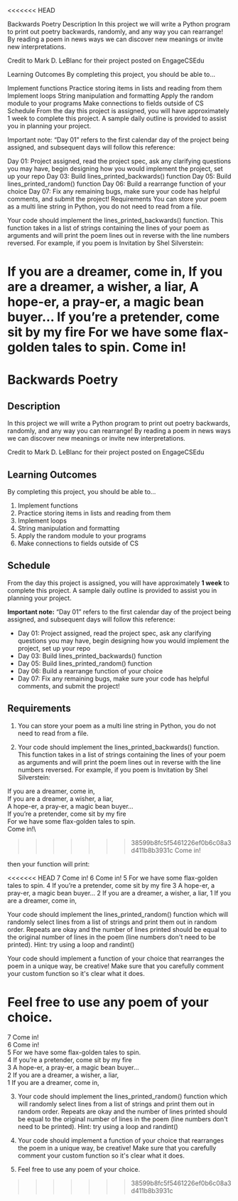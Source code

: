 <<<<<<< HEAD

Backwards Poetry
Description
In this project we will write a Python program to print out poetry backwards, randomly, and any way you can rearrange! By reading a poem in news ways we can discover new meanings or invite new interpretations.

Credit to Mark D. LeBlanc for their project posted on EngageCSEdu

Learning Outcomes
By completing this project, you should be able to…

Implement functions
Practice storing items in lists and reading from them
Implement loops
String manipulation and formatting
Apply the random module to your programs
Make connections to fields outside of CS
Schedule
From the day this project is assigned, you will have approximately 1 week to complete this project. A sample daily outline is provided to assist you in planning your project.

Important note: “Day 01” refers to the first calendar day of the project being assigned, and subsequent days will follow this reference:

Day 01: Project assigned, read the project spec, ask any clarifying questions you may have, begin designing how you would implement the project, set up your repo
Day 03: Build lines_printed_backwards() function
Day 05: Build lines_printed_random() function
Day 06: Build a rearrange function of your choice
Day 07: Fix any remaining bugs, make sure your code has helpful comments, and submit the project!
Requirements
You can store your poem as a multi line string in Python, you do not need to read from a file.

Your code should implement the lines_printed_backwards() function. This function takes in a list of strings containing the lines of your poem as arguments and will print the poem lines out in reverse with the line numbers reversed. For example, if you poem is Invitation by Shel Silverstein:

If you are a dreamer, come in,
If you are a dreamer, a wisher, a liar,
A hope-er, a pray-er, a magic bean buyer…
If you’re a pretender, come sit by my fire
For we have some flax-golden tales to spin.
Come in!
=======
# Backwards Poetry

## Description
In this project we will write a Python program to print out poetry backwards, randomly, and any way you can rearrange!
By reading a poem in news ways we can discover new meanings or invite new interpretations.

Credit to Mark D. LeBlanc for their project posted on EngageCSEdu

## Learning Outcomes
By completing this project, you should be able to…

1. Implement functions
1. Practice storing items in lists and reading from them
1. Implement loops
1. String manipulation and formatting
1. Apply the random module to your programs
1. Make connections to fields outside of CS

## Schedule

From the day this project is assigned, you will have approximately **1 week** to complete this project. A sample daily outline is provided to assist you in planning your project.

**Important note:** “Day 01” refers to the first calendar day of the project being assigned, and subsequent days will follow this reference:

- Day 01: Project assigned, read the project spec, ask any clarifying questions you may have, begin designing how you would implement the project, set up your repo
- Day 03: Build lines_printed_backwards() function
- Day 05: Build lines_printed_random() function
- Day 06: Build a rearrange function of your choice
- Day 07: Fix any remaining bugs, make sure your code has helpful comments, and submit the project!

## Requirements

1. You can store your poem as a multi line string in Python, you do not need to read from a file.

2. Your code should implement the lines_printed_backwards() function. This function takes in a list of strings containing
the lines of your poem as arguments and will print the poem lines out in reverse with the line numbers reversed. For example, if you poem is Invitation by Shel Silverstein:

If you are a dreamer, come in,\
If you are a dreamer, a wisher, a liar,\
A hope-er, a pray-er, a magic bean buyer…\
If you’re a pretender, come sit by my fire\
For we have some flax-golden tales to spin.\
Come in!\
>>>>>>> 38599b8fc5f5461226ef0b6c08a3d411b8b3931c
Come in!

then your function will print:

<<<<<<< HEAD
7 Come in!
6 Come in!
5 For we have some flax-golden tales to spin.
4 If you’re a pretender, come sit by my fire
3 A hope-er, a pray-er, a magic bean buyer…
2 If you are a dreamer, a wisher, a liar,
1 If you are a dreamer, come in,

Your code should implement the lines_printed_random() function which will randomly select lines from a list of strings and print them out in random order. Repeats are okay and the number of lines printed should be equal to the original number of lines in the poem (line numbers don't need to be printed). Hint: try using a loop and randint()

Your code should implement a function of your choice that rearranges the poem in a unique way, be creative! Make sure that you carefully comment your custom function so it's clear what it does.

Feel free to use any poem of your choice.
=======
7 Come in!\
6 Come in!\
5 For we have some flax-golden tales to spin.\
4 If you’re a pretender, come sit by my fire\
3 A hope-er, a pray-er, a magic bean buyer…\
2 If you are a dreamer, a wisher, a liar,\
1 If you are a dreamer, come in,

3. Your code should implement the lines_printed_random() function which will randomly select lines from a list of strings and
print them out in random order. Repeats are okay and the number of lines printed should be equal to the original number of lines
in the poem (line numbers don't need to be printed). Hint: try using a loop and randint()

4. Your code should implement a function of your choice that rearranges the poem in a unique way, be creative! Make sure that you carefully comment your custom function so it's clear what it does.

5. Feel free to use any poem of your choice.
>>>>>>> 38599b8fc5f5461226ef0b6c08a3d411b8b3931c
